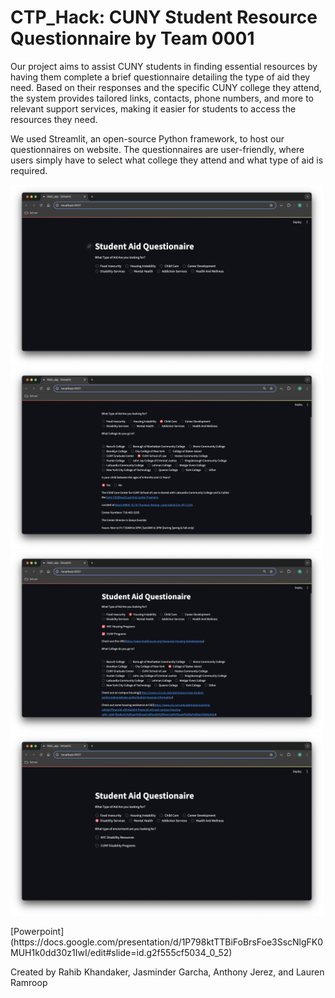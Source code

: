 # CTP_Hack: CUNY Student Resource Questionnaire by Team 0001

Our project aims to assist CUNY students in finding essential resources by having them complete a brief questionnaire detailing the type of aid they need. Based on their responses and the specific CUNY college they attend, the system provides tailored links, contacts, phone numbers, and more to relevant support services, making it easier for students to access the resources they need.

We used Streamlit, an open-source Python framework, to host our questionnaires on website. The questionnaires are user-friendly, where users simply have to select what college they attend and what type of aid is required.

<p float="left">
<img src="App Screenshots/ScreenShot 1.png" width="500"/>
<img src="App Screenshots/Screenshot 2.png" width="500"/> 
<img src="App Screenshots/Screenshot 3.png" width="500"/> 
<img src="App Screenshots/Screenshot 4.png" width="500"/> 
</p>
[Powerpoint](https://docs.google.com/presentation/d/1P798ktTTBiFoBrsFoe3SscNlgFK0MUH1k0dd30z1IwI/edit#slide=id.g2f555cf5034_0_52)

Created by Rahib Khandaker, Jasminder Garcha, Anthony Jerez, and Lauren Ramroop
